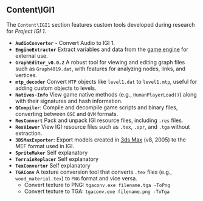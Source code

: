 ## Content\IGI1
The `Content\IGI1` section features custom tools developed during research for *Project IGI 1*.

- **`AudioConverter`** - Convert Audio to IGI 1.
- **`EngineExtractor`** Extract variables and data from the [game engine](https://en.wikipedia.org/wiki/Game_engine) for external use.
- **`GraphEditor_v0.0.2`** A robust tool for viewing and editing graph files such as `Graph4019.dat`, with features for analyzing nodes, links, and vertices.
- **`mtp_decoder`** Convert `MTP` objects like `level1.dat` to `level1.mtp`, useful for adding custom objects to levels.
- **`Natives-Info`** View game native methods (e.g., `HumanPlayerLoad()`) along with their signatures and hash information.
- **`QCompiler`**: Compile and decompile game scripts and binary files, converting between `QSC` and `QVM` formats.
- **`ResConvert`** Pack and unpack IGI resource files, including `.res` files.
- **`ResViewer`** View IGI resource files such as `.tex`, `.spr`, and `.tga` without extraction.
- **`3DSMaxExporter`**: Export models created in [3ds Max](https://en.wikipedia.org/wiki/Autodesk_3ds_Max) (v8, 2005) to the MEF format used in IGI.
- **`SpriteMaker`** Self explanatory
- **`TerrainReplacer`** Self explanatory
- **`TexConvertor`** Self explanatory
- **`TGAConv`** A texture conversion tool that converts `.tex` files (e.g., `wood_material.tex`) to `PNG` format and vice versa.
  - Convert texture to PNG: `tgaconv.exe filename.tga -ToPng`
  - Convert texture to TGA: `tgaconv.exe filename.png -ToTga`
